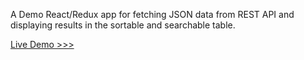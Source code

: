 A Demo React/Redux app for fetching JSON data from REST API and displaying results in the sortable and searchable table.

[Live Demo >>>](http://react-redux.fdata.org/)
